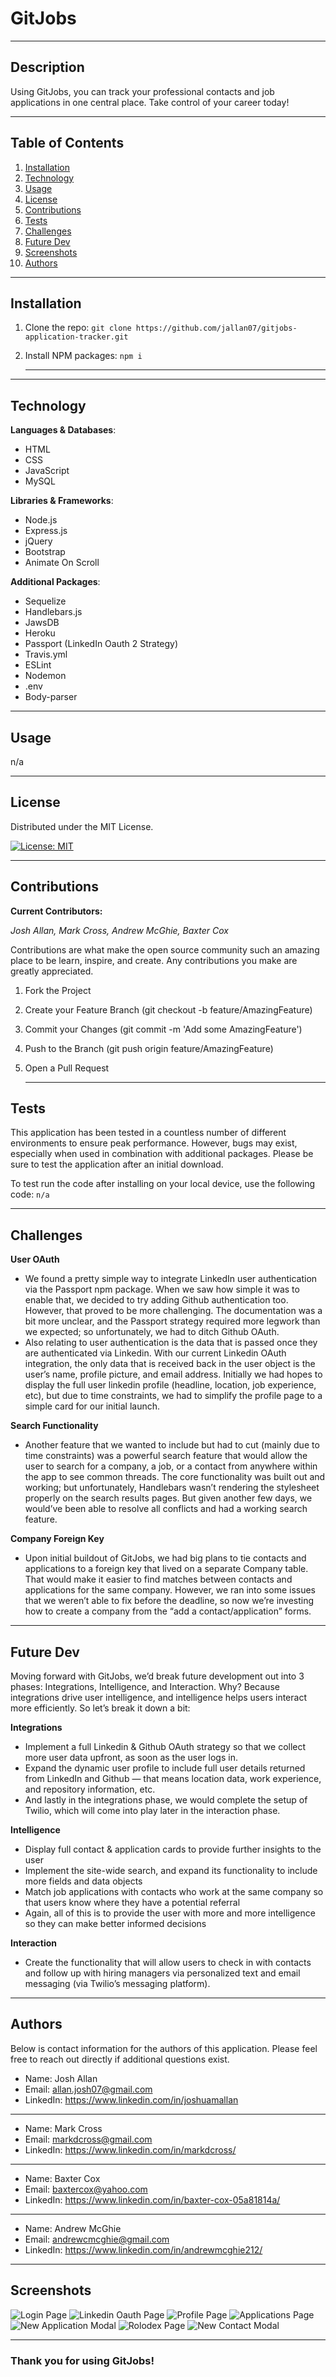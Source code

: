 # **GitJobs**

---

## **Description**

Using GitJobs, you can track your professional contacts and job applications in one central place. Take control of your career today!

---

## **Table of Contents**

1. [Installation](#Installation)
2. [Technology](#Technology)
3. [Usage](#Usage)
4. [License](#License)
5. [Contributions](#Contributions)
6. [Tests](#Tests)
7. [Challenges](#Challenges)
8. [Future Dev](#Future-Dev)
9. [Screenshots](#Screenshots)
10. [Authors](#Authors)

---

## **Installation**

1. Clone the repo: `git clone https://github.com/jallan07/gitjobs-application-tracker.git`
2. Install NPM packages: `npm i`

   ***

---

## **Technology**

**Languages & Databases**:

- HTML
- CSS
- JavaScript
- MySQL

**Libraries & Frameworks**:

- Node.js
- Express.js
- jQuery
- Bootstrap
- Animate On Scroll

**Additional Packages**:

- Sequelize
- Handlebars.js
- JawsDB
- Heroku
- Passport (LinkedIn Oauth 2 Strategy)
- Travis.yml
- ESLint
- Nodemon
- .env
- Body-parser

---

## **Usage**

n/a

---

## **License**

Distributed under the MIT License.

[![License: MIT](https://img.shields.io/badge/License-MIT-yellow.svg)](https://opensource.org/licenses/MIT)

---

## **Contributions**

**Current Contributors:**

_Josh Allan, Mark Cross, Andrew McGhie, Baxter Cox_

Contributions are what make the open source community such an amazing place to be learn, inspire, and create. Any contributions you make are greatly appreciated.

1. Fork the Project
2. Create your Feature Branch (git checkout -b feature/AmazingFeature)
3. Commit your Changes (git commit -m 'Add some AmazingFeature')
4. Push to the Branch (git push origin feature/AmazingFeature)
5. Open a Pull Request

   ***

## **Tests**

This application has been tested in a countless number of different environments to ensure peak performance. However, bugs may exist, especially when used in combination with additional packages. Please be sure to test the application after an initial download.

To test run the code after installing on your local device, use the following code:
`n/a`

---

## **Challenges**

**User OAuth**

- We found a pretty simple way to integrate LinkedIn user authentication via the Passport npm package. When we saw how simple it was to enable that, we decided to try adding Github authentication too. However, that proved to be more challenging. The documentation was a bit more unclear, and the Passport strategy required more legwork than we expected; so unfortunately, we had to ditch Github OAuth.
- Also relating to user authentication is the data that is passed once they are authenticated via Linkedin. With our current Linkedin OAuth integration, the only data that is received back in the user object is the user’s name, profile picture, and email address. Initially we had hopes to display the full user linkedin profile (headline, location, job experience, etc), but due to time constraints, we had to simplify the profile page to a simple card for our initial launch.

**Search Functionality**

- Another feature that we wanted to include but had to cut (mainly due to time constraints) was a powerful search feature that would allow the user to search for a company, a job, or a contact from anywhere within the app to see common threads. The core functionality was built out and working; but unfortunately, Handlebars wasn’t rendering the stylesheet properly on the search results pages. But given another few days, we would’ve been able to resolve all conflicts and had a working search feature.

**Company Foreign Key**

- Upon initial buildout of GitJobs, we had big plans to tie contacts and applications to a foreign key that lived on a separate Company table. That would make it easier to find matches between contacts and applications for the same company. However, we ran into some issues that we weren’t able to fix before the deadline, so now we’re investing how to create a company from the “add a contact/application” forms.

---

## **Future Dev**

Moving forward with GitJobs, we’d break future development out into 3 phases: Integrations, Intelligence, and Interaction. Why? Because integrations drive user intelligence, and intelligence helps users interact more efficiently. So let’s break it down a bit:

**Integrations**

- Implement a full Linkedin & Github OAuth strategy so that we collect more user data upfront, as soon as the user logs in.
- Expand the dynamic user profile to include full user details returned from LinkedIn and Github — that means location data, work experience, and repository information, etc.
- And lastly in the integrations phase, we would complete the setup of Twilio, which will come into play later in the interaction phase.

**Intelligence**

- Display full contact & application cards to provide further insights to the user
- Implement the site-wide search, and expand its functionality to include more fields and data objects
- Match job applications with contacts who work at the same company so that users know where they have a potential referral
- Again, all of this is to provide the user with more and more intelligence so they can make better informed decisions

**Interaction**

- Create the functionality that will allow users to check in with contacts and follow up with hiring managers via personalized text and email messaging (via Twilio’s messaging platform).

---

## **Authors**

Below is contact information for the authors of this application. Please feel free to reach out directly if additional questions exist.

- Name: Josh Allan
- Email: allan.josh07@gmail.com
- LinkedIn: https://www.linkedin.com/in/joshuamallan

---

- Name: Mark Cross
- Email: markdcross@gmail.com
- LinkedIn: https://www.linkedin.com/in/markdcross/

---

- Name: Baxter Cox
- Email: baxtercox@yahoo.com
- LinkedIn: https://www.linkedin.com/in/baxter-cox-05a81814a/

---

- Name: Andrew McGhie
- Email: andrewcmcghie@gmail.com
- LinkedIn: https://www.linkedin.com/in/andrewmcghie212/

---

## **Screenshots**

![Login Page](img/login.jpeg)
![Linkedin Oauth Page](img/linkedin.jpeg)
![Profile Page](img/profile.jpeg)
![Applications Page](img/applications.jpeg)
![New Application Modal](img/new-application.jpeg)
![Rolodex Page](img/rolodex.jpeg)
![New Contact Modal](img/new-contact.jpeg)

---

### Thank you for using GitJobs!
